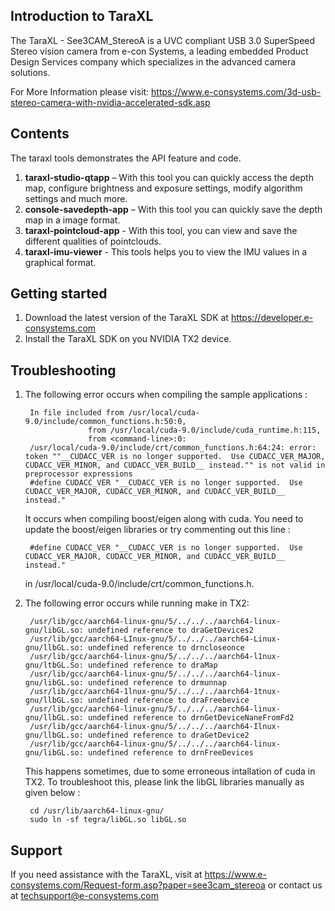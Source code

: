 ## Introduction to TaraXL

The TaraXL - See3CAM_StereoA is a UVC compliant USB 3.0 SuperSpeed Stereo vision camera from e-con Systems, a leading embedded Product Design Services company which specializes in the advanced camera solutions.

For More Information please visit:
https://www.e-consystems.com/3d-usb-stereo-camera-with-nvidia-accelerated-sdk.asp

## Contents

The taraxl tools demonstrates the API feature and code.
1. **taraxl-studio-qtapp** – With this tool you can quickly access the depth map, configure brightness and exposure settings, modify algorithm settings and much more.
2. **console-savedepth-app** – With this tool you can quickly save the depth map in a image format.
3. **taraxl-pointcloud-app** - With this tool, you can view and save the different qualities of pointclouds.
4. **taraxl-imu-viewer** - This tools helps you to view the IMU values in a graphical format.

## Getting started

1. Download the latest version of the TaraXL SDK at https://developer.e-consystems.com
2. Install the TaraXL SDK on you NVIDIA TX2 device.

## Troubleshooting
1. The following error occurs when compiling the sample applications :

        In file included from /usr/local/cuda-9.0/include/common_functions.h:50:0,
                     from /usr/local/cuda-9.0/include/cuda_runtime.h:115,
                     from <command-line>:0:
        /usr/local/cuda-9.0/include/crt/common_functions.h:64:24: error: token ""__CUDACC_VER is no longer supported.  Use CUDACC_VER_MAJOR, CUDACC_VER_MINOR, and CUDACC_VER_BUILD__ instead."" is not valid in preprocessor expressions
        #define CUDACC_VER "__CUDACC_VER is no longer supported.  Use CUDACC_VER_MAJOR, CUDACC_VER_MINOR, and CUDACC_VER_BUILD__ instead."
    
    It occurs when compiling boost/eigen along with cuda. You need to update the boost/eigen libraries or try commenting out this line :
        
        #define CUDACC_VER "__CUDACC_VER is no longer supported.  Use CUDACC_VER_MAJOR, CUDACC_VER_MINOR, and CUDACC_VER_BUILD__ instead."
    in /usr/local/cuda-9.0/include/crt/common_functions.h.

2. The following error occurs while running make in TX2:

        /usr/lib/gcc/aarch64-linux-gnu/5/../../../aarch64-linux-gnu/libGL.so: undefined reference to draGetDevices2
        /usr/lib/gcc/aarch64-LInux-gnu/5/../../../aarch64-Linux-gnu/llbGL.so: undefined reference to drncloseonce 
        /usr/lib/gcc/aarch64-linux-gnu/5/../../../aarch64-l1nux-gnu/ltbGL.So: undefined reference to draMap 
        /usr/lib/gcc/aarch64-linux-gnu/5/../../../aarch64-linux-gnu/libGL.so: undefined reference to drmunnap
        /usr/lib/gcc/aarch64-1lnux-gnu/5/../../../aarch64-1tnux-gnu/llbGL.so: undefined reference to draFreebevice
        /usr/lib/gcc/aarch64-linux-gnu/5/../../../aarch64-linux-gnu/llbGL.so: undefined reference to drnGetDeviceNaneFromFd2
        /usr/lib/gcc/aarch64-linux-gnu/5/../../../aarch64-Ilnux-gnu/llbGL.so: undefined reference to draGetDevice2
        /usr/lib/gcc/aarch64-linux-gnu/5/../../../aarch64-linux-gnu/libGL.so: undefined reference to drnFreeDevices
    This happens sometimes, due to some erroneous intallation of cuda in TX2. To troubleshoot this, please link the libGL libraries manually as given below :
    
        cd /usr/lib/aarch64-linux-gnu/
        sudo ln -sf tegra/libGL.so libGL.so
## Support

If you need assistance with the TaraXL, visit at https://www.e-consystems.com/Request-form.asp?paper=see3cam_stereoa or contact us at techsupport@e-consystems.com
